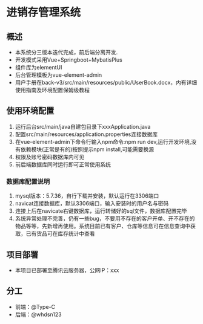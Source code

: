 # 进销存管理系统

## 概述

- 本系统分三版本迭代完成，前后端分离开发.
- 开发模式采用Vue+Springboot+MybatisPlus
- 组件库为elementUI
- 后台管理模板为vue-element-admin
- 用户手册在back-v3/src/main/resources/public/UserBook.docx，内有详细使用指南及环境配置保姆级教程

## 使用环境配置

1. 运行后台src/main/java自建包目录下xxxApplication.java
2. 配置src/main/resources/application.properties连接数据库
3. 在vue-element-admin下命令行输入npm命令:npm run dev,运行开发环境,没有依赖模块(正常是有的)按照提示npm install,可能需要换源
4. 权限及账号密码数据库内可见
5. 前后端数据库同时运行即可正常使用系统

### 数据库配置说明

1. mysql版本：5.7.36，自行下载并安装，默认运行在3306端口
2. navicat连接数据库，默认3306端口，输入安装时的用户名与密码
3. 连接上后在navicate右键数据库，运行转储好的sql文件，数据库配置完毕
4. 系统异常处理不完善，仍有一些bug，不要用不存在的客户开单、开不存在的物品等等，先新增再使用。系统目前已有客户、仓库等信息可在信息查询中获取，已有货品可在库存统计中查看

## 项目部署

- 本项目已部署至腾讯云服务器，公网IP：xxx

## 分工

- 前端：@Type-C
- 后端：@whdsn123
